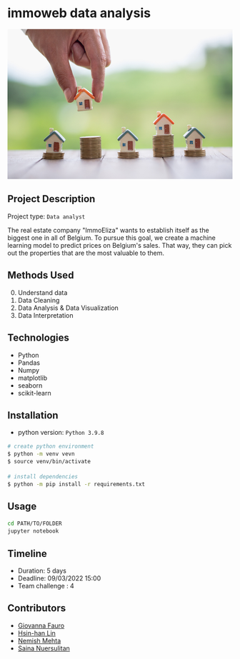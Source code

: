 # immoweb data analysis
![Real estate market](/assets/cover.jpg)

## Project Description
Project type: `Data analyst`

The real estate company "ImmoEliza" wants to establish itself as the biggest one in all of Belgium. To pursue this goal, we create a machine learning model to predict prices on Belgium's sales. That way, they can pick out the properties that are the most valuable to them.

## Methods Used
0. Understand data
1. Data Cleaning
2. Data Analysis & Data Visualization
3. Data Interpretation

## Technologies
- Python
- Pandas
- Numpy
- matplotlib
- seaborn
- scikit-learn

## Installation
- python version: `Python 3.9.8`
```bash
# create python environment
$ python -m venv vevn
$ source venv/bin/activate

# install dependencies
$ python -m pip install -r requirements.txt
```

## Usage
```bash
cd PATH/TO/FOLDER
jupyter notebook
```

## Timeline
- Duration: 5 days
- Deadline: 09/03/2022 15:00
- Team challenge : 4

## Contributors
- [Giovanna Fauro](https://github.com/Gio-F)
- [Hsin-han Lin](https://github.com/hsinhandev)
- [Nemish Mehta](https://github.com/nemishmehta)
- [Saina Nuersulitan](https://github.com/Saina2405)
